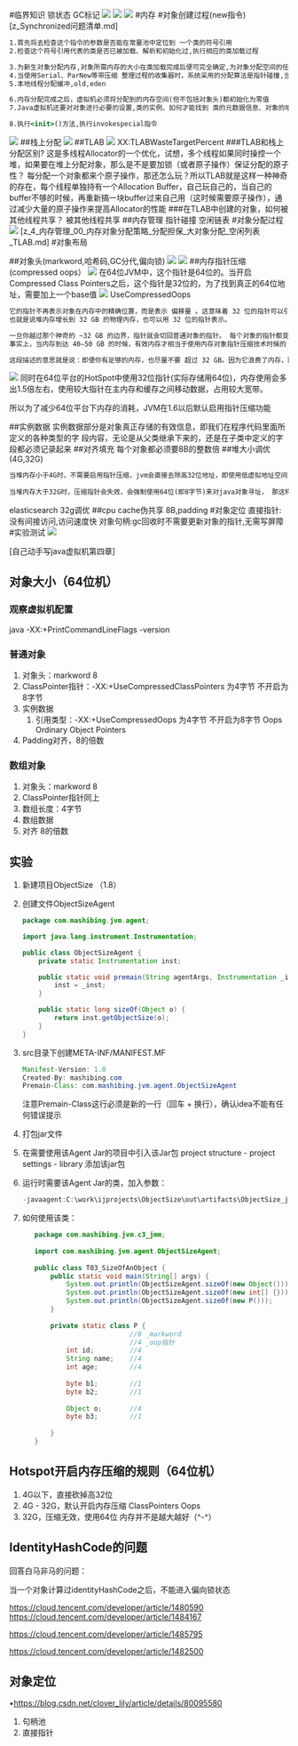 #临界知识
锁状态
GC标记
![](.z_3_运行时_04_对象头markword_对象布局_images/aaf4eba5.png)
![](.z_3_运行时_04_对象头markword_对象布局_images/54028ab9.png)
![](.z_3_运行时_04_对象头markword_对象布局_images/9e582ecb.png)
#内存
#对象创建过程(new指令)
[z_Synchronized问题清单.md]
```asp
1.首先将去检查这个指令的参数是否能在常量池中定位到 一个类的符号引用
2.检查这个符号引用代表的类是否已被加载、解析和初始化过,执行相应的类加载过程

3.为新生对象分配内存,对象所需内存的大小在类加载完成后便可完全确定,为对象分配空间的任务实际上便等同于把一块确定 大小的内存块从Java堆中划分出来
4.当使用Serial、ParNew等带压缩 整理过程的收集器时，系统采用的分配算法是指针碰撞,当使用CM S这种基于清除(Sweep)算法的收集器时,空闲列表来分配内存
5.本地线程分配缓冲,old,eden

6.内存分配完成之后，虚拟机必须将分配到的内存空间(但不包括对象头)都初始化为零值
7.Java虚拟机还要对对象进行必要的设置,类的实例、如何才能找到 类的元数据信息、对象的哈希码、对象的GC分代年龄等,偏向锁等

8.执行<init>()方法,执行invokespecial指令
```
![](.z_3_运行时_04_对象头markword_对象布局_images/d9dc83df.png)
##栈上分配
![](.z_3_运行时_04_对象头markword_对象布局_images/d4c0e3f8.png)
[](https://segmentfault.com/a/1190000016960388)
##TLAB
![](.z_3_运行时_04_对象头markword_对象布局_images/ba6dcb3a.png)
[](https://www.cnblogs.com/wuqinglong/p/14583108.html#:~:text=%E6%B3%A8%E6%84%8F%EF%BC%9A%E8%BF%99%E9%87%8CTLAB%20%E7%9A%84%E7%BA%BF%E7%A8%8B,%E5%8C%BA%E5%9F%9F%E4%B8%AD%E5%88%86%E9%85%8D%E5%86%85%E5%AD%98%E8%80%8C%E5%B7%B2%E3%80%82)
[](https://blog.csdn.net/u011069294/article/details/107326055)
XX:TLABWasteTargetPercent
###TLAB和栈上分配区别?
这是多线程Allocator的一个优化，试想，多个线程如果同时操控一个堆，如果要在堆上分配对象，那么是不是要加锁（或者原子操作）保证分配的原子性？
每分配一个对象都来个原子操作，那还怎么玩？所以TLAB就是这样一种神奇的存在，每个线程单独持有一个Allocation Buffer，自己玩自己的，当自己的buffer不够的时候，再重新搞一块buffer过来自己用（这时候需要原子操作），通过减少大量的原子操作来提高Allocator的性能
###在TLAB中创建的对象，如何被其他线程共享？
被其他线程共享
[](https://www.cnblogs.com/dyg0826/p/11039964.html)
[](https://www.zhihu.com/question/56538259/answer/149400767)
##内存管理
指针碰撞
空闲链表
#对象分配过程
![](.z_5_对象布局_对象分配__images/969a4b8a.png)
[z_4_内存管理_00_内存对象分配策略_分配担保_大对象分配_空闲列表_TLAB.md]
#对象布局

##对象头(markword,哈希码,GC分代,偏向锁)
![](.z_3_运行时_04_对象头markword_images/80dfca10.png)
![](.z_3_对象布局_images/5e2a718a.png)
##内存指针压缩(compressed oops）
[](https://blog.wangqi.love/articles/Java/Java%E6%8C%87%E9%92%88%E5%8E%8B%E7%BC%A9.html)
[](https://cloud.tencent.com/developer/article/1863051)
[](https://time.geekbang.org/column/article/13081)
![](.z_3_运行时_04_对象头markword_对象布局_images/f51641b4.png)
在64位JVM中，这个指针是64位的。当开启Compressed Class Pointers之后，这个指针是32位的，为了找到真正的64位地址，需要加上一个base值
![](.z_3_运行时_04_对象头markword_对象布局_images/e2ffa641.png)
UseCompressedOops
```asp
它的指针不再表示对象在内存中的精确位置，而是表示 偏移量 。这意味着 32 位的指针可以引用 40 亿个 对象 ， 而不是 40 亿个字节。最终， 
也就是说堆内存增长到 32 GB 的物理内存，也可以用 32 位的指针表示。

一旦你越过那个神奇的 ~32 GB 的边界，指针就会切回普通对象的指针。 每个对象的指针都变长了，就会使用更多的 CPU 内存带宽，也就是说你实际上失去了更多的内存。
事实上，当内存到达 40–50 GB 的时候，有效内存才相当于使用内存对象指针压缩技术时候的 32 GB 内存。

这段描述的意思就是说：即便你有足够的内存，也尽量不要 超过 32 GB。因为它浪费了内存，降低了 CPU 的性能，还要让 GC 应对大内存
```
![](.z_3_运行时_04_对象头markword_对象布局_images/4623b7fc.png)
同时在64位平台的HotSpot中使用32位指针(实际存储用64位)，内存使用会多出1.5倍左右，使用较大指针在主内存和缓存之间移动数据，占用较大宽带。

所以为了减少64位平台下内存的消耗，JVM在1.6以后默认启用指针压缩功能


##实例数据
实例数据部分是对象真正存储的有效信息，即我们在程序代码里面所定义的各种类型的字 段内容，无论是从父类继承下来的，还是在子类中定义的字段都必须记录起来
##对齐填充
每个对象都必须要8B的整数倍
##堆大小调优(4G,32G)
```asp
当堆内存小于4G时，不需要启用指针压缩，jvm会直接去除高32位地址，即使用低虚拟地址空间
 
当堆内存大于32G时，压缩指针会失效，会强制使用64位(即8字节)来对java对象寻址， 那这样的话内存占用较大，GC压力等等
```
elasticsearch 32g调优
##cpu cache伪共享
8B,padding
#对象定位
直接指针:没有间接访问,访问速度快
对象句柄:gc回收时不需要更新对象的指针,无需写屏障
#实验测试
![](.z_3_对象布局_images/c2929e6d.png)

[](https://mp.weixin.qq.com/s/kKyJgNzgub4EdG7tkblbvw)
[自己动手写java虚拟机第四章]
[](https://zhuanlan.zhihu.com/p/332248004)
## 对象大小（64位机）

### 观察虚拟机配置

java -XX:+PrintCommandLineFlags -version

### 普通对象

1. 对象头：markword  8
2. ClassPointer指针：-XX:+UseCompressedClassPointers 为4字节 不开启为8字节
3. 实例数据
   1. 引用类型：-XX:+UseCompressedOops 为4字节 不开启为8字节 
      Oops Ordinary Object Pointers
4. Padding对齐，8的倍数

### 数组对象

1. 对象头：markword 8
2. ClassPointer指针同上
3. 数组长度：4字节
4. 数组数据
5. 对齐 8的倍数

## 实验

1. 新建项目ObjectSize （1.8）

2. 创建文件ObjectSizeAgent

   ```java
   package com.mashibing.jvm.agent;
   
   import java.lang.instrument.Instrumentation;
   
   public class ObjectSizeAgent {
       private static Instrumentation inst;
   
       public static void premain(String agentArgs, Instrumentation _inst) {
           inst = _inst;
       }
   
       public static long sizeOf(Object o) {
           return inst.getObjectSize(o);
       }
   }
   ```

3. src目录下创建META-INF/MANIFEST.MF

   ```java
   Manifest-Version: 1.0
   Created-By: mashibing.com
   Premain-Class: com.mashibing.jvm.agent.ObjectSizeAgent
   ```

   注意Premain-Class这行必须是新的一行（回车 + 换行），确认idea不能有任何错误提示

4. 打包jar文件

5. 在需要使用该Agent Jar的项目中引入该Jar包
   project structure - project settings - library 添加该jar包

6. 运行时需要该Agent Jar的类，加入参数：

   ```java
   -javaagent:C:\work\ijprojects\ObjectSize\out\artifacts\ObjectSize_jar\ObjectSize.jar
   ```

7. 如何使用该类：

   ```java
      package com.mashibing.jvm.c3_jmm;
      
      import com.mashibing.jvm.agent.ObjectSizeAgent;
      
      public class T03_SizeOfAnObject {
          public static void main(String[] args) {
              System.out.println(ObjectSizeAgent.sizeOf(new Object()));
              System.out.println(ObjectSizeAgent.sizeOf(new int[] {}));
              System.out.println(ObjectSizeAgent.sizeOf(new P()));
          }
      
          private static class P {
                              //8 _markword
                              //4 _oop指针
              int id;         //4
              String name;    //4
              int age;        //4
      
              byte b1;        //1
              byte b2;        //1
      
              Object o;       //4
              byte b3;        //1
      
          }
      }
   ```

## Hotspot开启内存压缩的规则（64位机）

1. 4G以下，直接砍掉高32位
2. 4G - 32G，默认开启内存压缩 ClassPointers Oops
3. 32G，压缩无效，使用64位
   内存并不是越大越好（^-^）

## IdentityHashCode的问题

回答白马非马的问题：

当一个对象计算过identityHashCode之后，不能进入偏向锁状态

https://cloud.tencent.com/developer/article/1480590
 https://cloud.tencent.com/developer/article/1484167

https://cloud.tencent.com/developer/article/1485795

https://cloud.tencent.com/developer/article/1482500

## 对象定位

•https://blog.csdn.net/clover_lily/article/details/80095580

1. 句柄池
2. 直接指针

